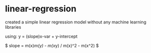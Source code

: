 # linear-regression

created a simple linear regression model without any machine learning libraries

using: y = (slope)x-var + y-intercept

$ slope = m(x)*m(y) - m(x*y) / m(x)^2 - m(x^2) $
